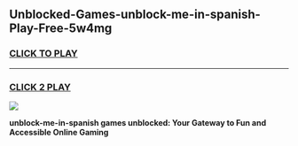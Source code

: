 
## Unblocked-Games-unblock-me-in-spanish-Play-Free-5w4mg
<h3>
<a href="https://premium76.site?title=unblock-me-in-spanish&ref=21A">CLICK TO PLAY</a></h3>
<hr>

<h3>
<a href="https://premium76.site?title=unblock-me-in-spanish&ref=21A">CLICK 2 PLAY</a>
  
</h3>

<a href="https://premium76.site?title=unblock-me-in-spanish&ref=21A"><img src="https://clearcache.store/games.png"></a>


**unblock-me-in-spanish games unblocked: Your Gateway to Fun and Accessible Online Gaming**

